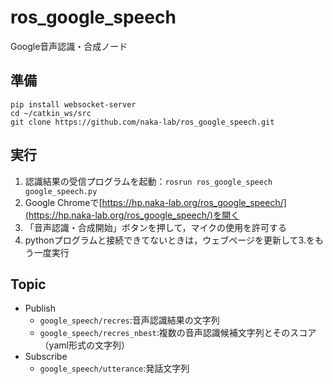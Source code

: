 # ros_google_speech

Google音声認識・合成ノード

## 準備
```
pip install websocket-server
cd ~/catkin_ws/src
git clone https://github.com/naka-lab/ros_google_speech.git
```

## 実行
1. 認識結果の受信プログラムを起動：`rosrun ros_google_speech google_speech.py`
2. Google Chromeで[https://hp.naka-lab.org/ros_google_speech/](https://hp.naka-lab.org/ros_google_speech/)を開く
3. 「音声認識・合成開始」ボタンを押して，マイクの使用を許可する
4. pythonプログラムと接続できてないときは，ウェブページを更新して3.をもう一度実行

## Topic
- Publish
  - `google_speech/recres`:音声認識結果の文字列
  - `google_speech/recres_nbest`:複数の音声認識候補文字列とそのスコア（yaml形式の文字列）
- Subscribe
  - `google_speech/utterance`:発話文字列
